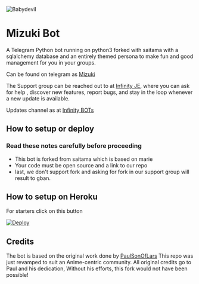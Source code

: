 ![Babydevil](https://telegra.ph/file/81f669180842cb51a796f.jpg)
# Mizuki Bot

A Telegram Python bot running on python3 forked with saitama with a sqlalchemy database and an entirely themed persona to make fun and good management for you in your groups.

Can be found on telegram as [Mizuki](https://t.me/TheMizukiBot)

The Support group can be reached out to at [Infinity JE](https://t.me/InfinityJEOT), where you can ask for help , discover new features, report bugs, and stay in the loop whenever a new update is available. 


Updates channel as at [Infinity BOTs](https://t.me/Infinity_BOTs)

## How to setup or deploy

### Read these notes carefully before proceeding 
 - This bot is forked from saitama which is based on marie
 - Your code must be open source and a link to our repo
 - last, we don't support fork and asking for fork in our support group will result to gban.

## How to setup on Heroku 
For starters click on this button 

[![Deploy](https://www.herokucdn.com/deploy/button.svg)](https://heroku.com/deploy?template=https://github.com/ImJanindu/Mizuki/tree/Mizuki) 

## Credits
The bot is based on the original work done by [PaulSonOfLars](https://github.com/PaulSonOfLars)
This repo was just revamped to suit an Anime-centric community. All original credits go to Paul and his dedication, Without his efforts, this fork would not have been possible!
